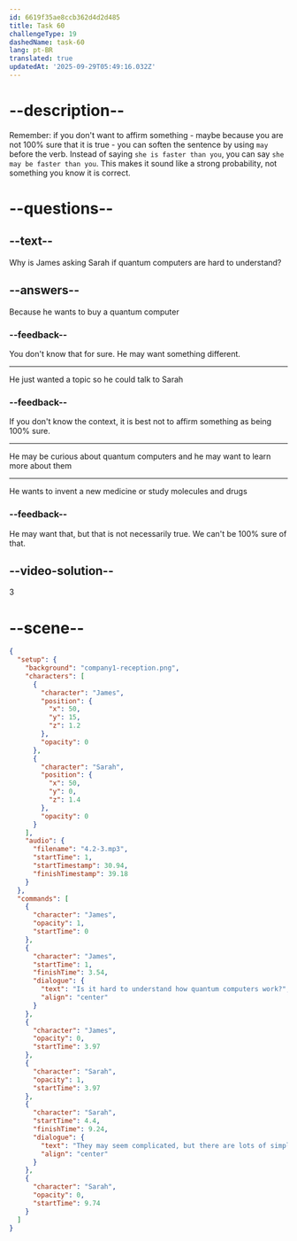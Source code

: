 ```yaml
---
id: 6619f35ae8ccb362d4d2d485
title: Task 60
challengeType: 19
dashedName: task-60
lang: pt-BR
translated: true
updatedAt: '2025-09-29T05:49:16.032Z'
---
```


<!-- (Audio) James: Is it hard to understand how quantum computers work? Sarah: They may seem complicated, but there are lots of simple videos that can help you understand the basic ideas. -->

# --description--

Remember: if you don't want to affirm something - maybe because you are not 100% sure that it is true - you can soften the sentence by using `may` before the verb. Instead of saying `she is faster than you`, you can say `she may be faster than you`. This makes it sound like a strong probability, not something you know it is correct.

# --questions--

## --text--

Why is James asking Sarah if quantum computers are hard to understand?

## --answers--

Because he wants to buy a quantum computer

### --feedback--

You don't know that for sure. He may want something different.

---

He just wanted a topic so he could talk to Sarah

### --feedback--

If you don't know the context, it is best not to affirm something as being 100% sure.

---

He may be curious about quantum computers and he may want to learn more about them

---

He wants to invent a new medicine or study molecules and drugs

### --feedback--

He may want that, but that is not necessarily true. We can't be 100% sure of that.

## --video-solution--

3

# --scene--

```json
{
  "setup": {
    "background": "company1-reception.png",
    "characters": [
      {
        "character": "James",
        "position": {
          "x": 50,
          "y": 15,
          "z": 1.2
        },
        "opacity": 0
      },
      {
        "character": "Sarah",
        "position": {
          "x": 50,
          "y": 0,
          "z": 1.4
        },
        "opacity": 0
      }
    ],
    "audio": {
      "filename": "4.2-3.mp3",
      "startTime": 1,
      "startTimestamp": 30.94,
      "finishTimestamp": 39.18
    }
  },
  "commands": [
    {
      "character": "James",
      "opacity": 1,
      "startTime": 0
    },
    {
      "character": "James",
      "startTime": 1,
      "finishTime": 3.54,
      "dialogue": {
        "text": "Is it hard to understand how quantum computers work?",
        "align": "center"
      }
    },
    {
      "character": "James",
      "opacity": 0,
      "startTime": 3.97
    },
    {
      "character": "Sarah",
      "opacity": 1,
      "startTime": 3.97
    },
    {
      "character": "Sarah",
      "startTime": 4.4,
      "finishTime": 9.24,
      "dialogue": {
        "text": "They may seem complicated, but there are lots of simple videos that can help you understand the basic ideas.",
        "align": "center"
      }
    },
    {
      "character": "Sarah",
      "opacity": 0,
      "startTime": 9.74
    }
  ]
}
```

